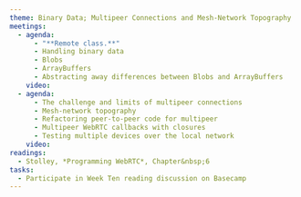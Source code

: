 ```yaml
---
theme: Binary Data; Multipeer Connections and Mesh-Network Topography
meetings:
  - agenda:
      - "**Remote class.**"
      - Handling binary data
      - Blobs
      - ArrayBuffers
      - Abstracting away differences between Blobs and ArrayBuffers
    video:
  - agenda:
      - The challenge and limits of multipeer connections
      - Mesh-network topography
      - Refactoring peer-to-peer code for multipeer
      - Multipeer WebRTC callbacks with closures
      - Testing multiple devices over the local network
    video:
readings:
  - Stolley, *Programming WebRTC*, Chapter&nbsp;6
tasks:
  - Participate in Week Ten reading discussion on Basecamp
---
```

